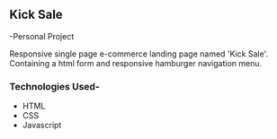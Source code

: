 ## Kick Sale
-Personal Project

Responsive single page e-commerce landing page named 'Kick Sale'. Containing a html form and responsive hamburger navigation menu. 

### Technologies Used- 
<ul>
  <li>HTML</li>
  <li>CSS</li>
  <li>Javascript</li>
</ul>
